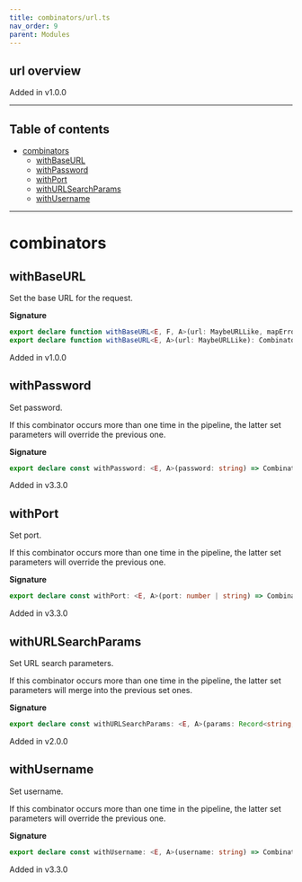 ```yaml
---
title: combinators/url.ts
nav_order: 9
parent: Modules
---
```


## url overview

Added in v1.0.0

---

<h2 class="text-delta">Table of contents</h2>

- [combinators](#combinators)
  - [withBaseURL](#withbaseurl)
  - [withPassword](#withpassword)
  - [withPort](#withport)
  - [withURLSearchParams](#withurlsearchparams)
  - [withUsername](#withusername)

---

# combinators

## withBaseURL

Set the base URL for the request.

**Signature**

```ts
export declare function withBaseURL<E, F, A>(url: MaybeURLLike, mapError: MapError<F>): Combinator<E, A, E | F>
export declare function withBaseURL<E, A>(url: MaybeURLLike): Combinator<E, A>
```

Added in v1.0.0

## withPassword

Set password.

If this combinator occurs more than one time in the pipeline, the latter set parameters will
override the previous one.

**Signature**

```ts
export declare const withPassword: <E, A>(password: string) => Combinator<E, A, E, A>
```

Added in v3.3.0

## withPort

Set port.

If this combinator occurs more than one time in the pipeline, the latter set parameters will
override the previous one.

**Signature**

```ts
export declare const withPort: <E, A>(port: number | string) => Combinator<E, A, E, A>
```

Added in v3.3.0

## withURLSearchParams

Set URL search parameters.

If this combinator occurs more than one time in the pipeline, the latter set parameters will
merge into the previous set ones.

**Signature**

```ts
export declare const withURLSearchParams: <E, A>(params: Record<string, string>) => Combinator<E, A, E, A>
```

Added in v2.0.0

## withUsername

Set username.

If this combinator occurs more than one time in the pipeline, the latter set parameters will
override the previous one.

**Signature**

```ts
export declare const withUsername: <E, A>(username: string) => Combinator<E, A, E, A>
```

Added in v3.3.0
